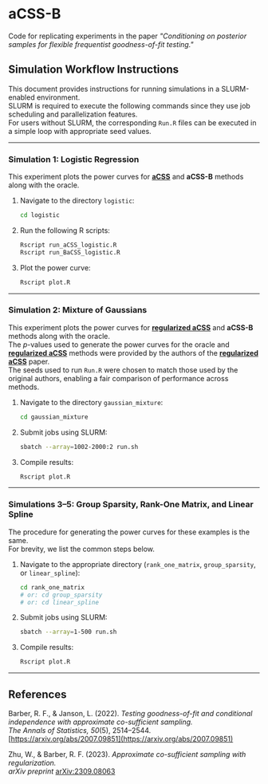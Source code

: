# aCSS-B

Code for replicating experiments in the paper *"Conditioning on posterior samples for flexible frequentist goodness-of-fit testing."*

## Simulation Workflow Instructions

This document provides instructions for running simulations in a SLURM-enabled environment.  
SLURM is required to execute the following commands since they use job scheduling and parallelization features.  
For users without SLURM, the corresponding `Run.R` files can be executed in a simple loop with appropriate seed values.

---

### Simulation 1: Logistic Regression

This experiment plots the power curves for **[aCSS]** and **aCSS-B** methods along with the oracle.

1. Navigate to the directory `logistic`:
   ```bash
   cd logistic
   ```

2. Run the following R scripts:
   ```bash
   Rscript run_aCSS_logistic.R
   Rscript run_BaCSS_logistic.R
   ```

3. Plot the power curve:
   ```bash
   Rscript plot.R
   ```

---

### Simulation 2: Mixture of Gaussians

This experiment plots the power curves for **[regularized aCSS]** and **aCSS-B** methods along with the oracle.  
The *p*-values used to generate the power curves for the oracle and **[regularized aCSS]** methods were provided by the authors of the **[regularized aCSS]** paper.  
The seeds used to run `Run.R` were chosen to match those used by the original authors, enabling a fair comparison of performance across methods.

1. Navigate to the directory `gaussian_mixture`:
   ```bash
   cd gaussian_mixture
   ```

2. Submit jobs using SLURM:
   ```bash
   sbatch --array=1002-2000:2 run.sh
   ```

3. Compile results:
   ```bash
   Rscript plot.R
   ```

---

### Simulations 3–5: Group Sparsity, Rank-One Matrix, and Linear Spline

The procedure for generating the power curves for these examples is the same.  
For brevity, we list the common steps below.

1. Navigate to the appropriate directory (`rank_one_matrix`, `group_sparsity`, or `linear_spline`):
   ```bash
   cd rank_one_matrix
   # or: cd group_sparsity
   # or: cd linear_spline
   ```

2. Submit jobs using SLURM:
   ```bash
   sbatch --array=1-500 run.sh
   ```

3. Compile results:
   ```bash
   Rscript plot.R
   ```

---

## References

Barber, R. F., & Janson, L. (2022). *Testing goodness-of-fit and conditional independence with approximate co-sufficient sampling.*  
*The Annals of Statistics, 50*(5), 2514–2544.  
[https://arxiv.org/abs/2007.09851](https://arxiv.org/abs/2007.09851)

Zhu, W., & Barber, R. F. (2023). *Approximate co-sufficient sampling with regularization.*  
*arXiv preprint* [arXiv:2309.08063](https://arxiv.org/abs/2309.08063)

[aCSS]: https://arxiv.org/abs/2007.09851
[regularized aCSS]: https://arxiv.org/abs/2309.08063
